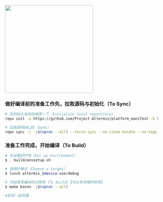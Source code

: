# <img src="https://github.com/Project-Altermis/platform_manifest/blob/Sanitize/Project-Altermis.png" width="290"> #

### 做好编译前的准备工作先，拉取源码与初始化（To Sync） ###

```bash
# 先初始化本地存储库一下（Initialize local repository）
repo init -u https://github.com/Project-Altermis/platform_manifest -b Sanitize

# 拉取源码DA🌟ZE（sync）
repo sync -c -j$(nproc --all) --force-sync --no-clone-bundle --no-tags --fail-fast
```

### 准备工作完成，开始编译（To Build） ###

```bash
# 先设置好环境（Set up environment）
$ . build/envsetup.sh

# 选择好模式（Choose a target）
$ lunch altermis_$device-userdebug

# 开始享受编译的过程吧（To build）【可以考虑喝杯奶茶】
$ make bacon -j$(nproc --all)

#欢迎一起完善
